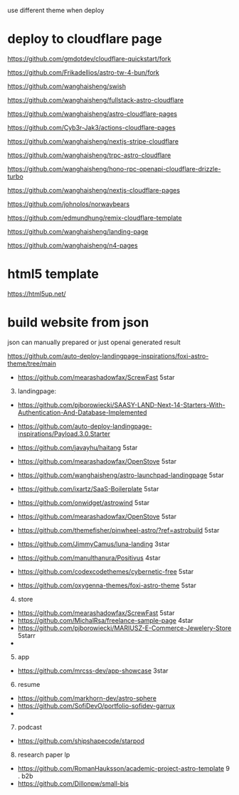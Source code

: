 use different theme when deploy

# deploy to cloudflare page

https://github.com/gmdotdev/cloudflare-quickstart/fork



https://github.com/Frikadellios/astro-tw-4-bun/fork

https://github.com/wanghaisheng/swish

https://github.com/wanghaisheng/fullstack-astro-cloudflare

https://github.com/wanghaisheng/astro-cloudflare-pages

https://github.com/Cyb3r-Jak3/actions-cloudflare-pages

https://github.com/wanghaisheng/nextjs-stripe-cloudflare

https://github.com/wanghaisheng/trpc-astro-cloudflare

https://github.com/wanghaisheng/hono-rpc-openapi-cloudflare-drizzle-turbo

https://github.com/wanghaisheng/nextjs-cloudflare-pages

https://github.com/johnolos/norwaybears

https://github.com/edmundhung/remix-cloudflare-template


https://github.com/wanghaisheng/landing-page

https://github.com/wanghaisheng/n4-pages



# html5 template

https://html5up.net/

# build website from json

json can manually prepared or just openai generated result 

https://github.com/auto-deploy-landingpage-inspirations/foxi-astro-theme/tree/main

* https://github.com/mearashadowfax/ScrewFast 5star

3. landingpage:

* https://github.com/pjborowiecki/SAASY-LAND-Next-14-Starters-With-Authentication-And-Database-Implemented

* https://github.com/auto-deploy-landingpage-inspirations/Payload.3.0.Starter
* https://github.com/javayhu/haitang 5star
* https://github.com/mearashadowfax/OpenStove 5star
*  https://github.com/wanghaisheng/astro-launchpad-landingpage  5star
* https://github.com/ixartz/SaaS-Boilerplate 5star
* https://github.com/onwidget/astrowind 5star
* https://github.com/mearashadowfax/OpenStove  5star
* https://github.com/themefisher/pinwheel-astro/?ref=astrobuild    5star
* https://github.com/JimmyCamus/luna-landing  3star
* https://github.com/manulthanura/Positivus 4star
* https://github.com/codexcodethemes/cybernetic-free 5star
* https://github.com/oxygenna-themes/foxi-astro-theme 5star
4. store
* https://github.com/mearashadowfax/ScrewFast 5star
* https://github.com/MichalRsa/freelance-sample-page  4star
* https://github.com/pjborowiecki/MARIUSZ-E-Commerce-Jewelery-Store 5starr
* 
5. app
* https://github.com/mrcss-dev/app-showcase 3star

6. resume
* https://github.com/markhorn-dev/astro-sphere
* https://github.com/SofiDevO/portfolio-sofidev-garrux
* 
7. podcast
* https://github.com/shipshapecode/starpod
8. research paper lp
* https://github.com/RomanHauksson/academic-project-astro-template
9 . b2b
*   https://github.com/Dillonpw/small-bis
